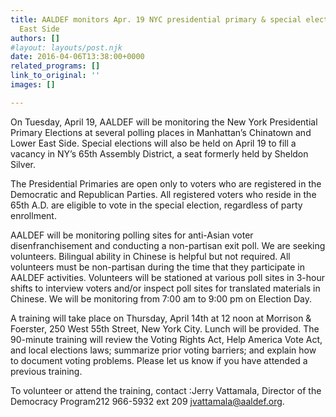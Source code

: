 ```yaml
---
title: AALDEF monitors Apr. 19 NYC presidential primary & special election in Chinatown/Lower
  East Side
authors: []
#layout: layouts/post.njk
date: 2016-04-06T13:38:00+0000
related_programs: []
link_to_original: ''
images: []

---
```

On Tuesday, April 19, AALDEF will be monitoring the New York Presidential Primary Elections at several polling places in Manhattan’s Chinatown and Lower East Side. Special elections will also be held on April 19 to fill a vacancy in NY’s 65th Assembly District, a seat formerly held by Sheldon Silver. 

  The Presidential Primaries are open only to voters who are registered in the Democratic and Republican Parties. All registered voters who reside in the 65th A.D. are eligible to vote in the special election, regardless of party enrollment.

AALDEF will be monitoring polling sites for anti-Asian voter disenfranchisement and conducting a non-partisan exit poll. We are seeking volunteers. Bilingual ability in Chinese is helpful but not required.  All volunteers must be non-partisan during the time that they participate in AALDEF activities. Volunteers will be stationed at various poll sites in 3-hour shifts to interview voters and/or inspect poll sites for translated materials in Chinese. We will be monitoring from 7:00 am to 9:00 pm on Election Day. 

A training will take place on Thursday, April 14th at 12 noon at Morrison & Foerster, 250 West 55th Street, New York City. Lunch will be provided. The 90-minute training will review the Voting Rights Act, Help America Vote Act, and local elections laws; summarize prior voting barriers; and explain how to document voting problems. Please let us know if you have attended a previous training.

To volunteer or attend the training, contact :Jerry Vattamala, Director of the Democracy Program212 966-5932 ext 209 jvattamala@aaldef.org.